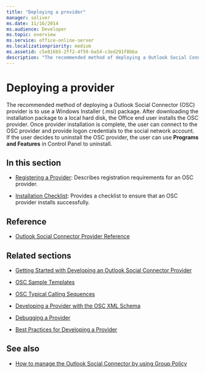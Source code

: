 ```yaml
---
title: "Deploying a provider"
manager: soliver
ms.date: 11/16/2014
ms.audience: Developer
ms.topic: overview
ms.service: office-online-server
ms.localizationpriority: medium
ms.assetid: c5e816b5-2ff2-4f59-ba54-c3ed291f8bba
description: "The recommended method of deploying a Outlook Social Connector (OSC) provider is to use a Windows Installer (.msi) package."
---
```


# Deploying a provider

The recommended method of deploying a Outlook Social Connector (OSC) provider is to use a Windows Installer (.msi) package. After downloading the installation package to a local hard disk, the Office end user installs the OSC provider. Once provider installation is complete, the user can connect to the OSC provider and provide logon credentials to the social network account. If the user decides to uninstall the OSC provider, the user can use **Programs and Features** in Control Panel to uninstall. 
  
## In this section

- [Registering a Provider](registering-a-provider.md): Describes registration requirements for an OSC provider.
    
- [Installation Checklist](installation-checklist.md): Provides a checklist to ensure that an OSC provider installs successfully.
    
## Reference

- [Outlook Social Connector Provider Reference](outlook-social-connector-provider-reference-0.md)
  
## Related sections

- [Getting Started with Developing an Outlook Social Connector Provider](getting-started-with-developing-an-outlook-social-connector-provider.md)
  
- [OSC Sample Templates](osc-sample-templates.md)
  
- [OSC Typical Calling Sequences](osc-typical-calling-sequences.md)
  
- [Developing a Provider with the OSC XML Schema](developing-a-provider-with-the-osc-xml-schema.md)
  
- [Debugging a Provider](debugging-a-provider.md)
  
- [Best Practices for Developing a Provider](best-practices-for-developing-a-provider.md)
  
## See also

- [How to manage the Outlook Social Connector by using Group Policy](https://support.microsoft.com/default.aspx?scid=kb%3Ben-US%3B2020103)

